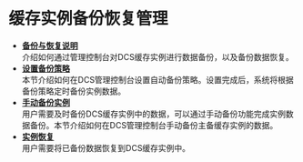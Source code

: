 # 缓存实例备份恢复管理<a name="ZH-CN_TOPIC_0102647244"></a>

-   **[备份与恢复说明](备份与恢复说明.md)**  
介绍如何通过管理控制台对DCS缓存实例进行数据备份，以及备份数据恢复。
-   **[设置备份策略](设置备份策略.md)**  
本节介绍如何在DCS管理控制台设置自动备份策略。设置完成后，系统将根据备份策略定时备份实例数据。
-   **[手动备份实例](手动备份实例.md)**  
用户需要及时备份DCS缓存实例中的数据，可以通过手动备份功能完成实例数据备份。本节介绍如何在DCS管理控制台手动备份主备缓存实例的数据。
-   **[实例恢复](实例恢复.md)**  
用户需要将已备份数据恢复到DCS缓存实例中。

